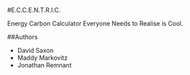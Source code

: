 #E.C.C.E.N.T.R.I.C.

Energy Carbon Calculator Everyone Needs to Realise is Cool.

##Authors

* David Saxon
* Maddy Markovitz
* Jonathan Remnant
